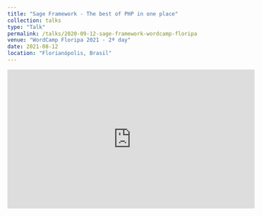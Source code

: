 ```yaml
---
title: "Sage Framework - The best of PHP in one place"
collection: talks
type: "Talk"
permalink: /talks/2020-09-12-sage-framework-wordcamp-floripa
venue: "WordCamp Floripa 2021 - 2ª day"
date: 2021-08-12
location: "Florianópolis, Brasil"
---
```


<iframe width="560" height="315" src="https://www.youtube.com/embed/lafQJN7IoIY?start=3596" title="YouTube video player" frameborder="0" allow="accelerometer; autoplay; clipboard-write; encrypted-media; gyroscope; picture-in-picture" allowfullscreen></iframe>